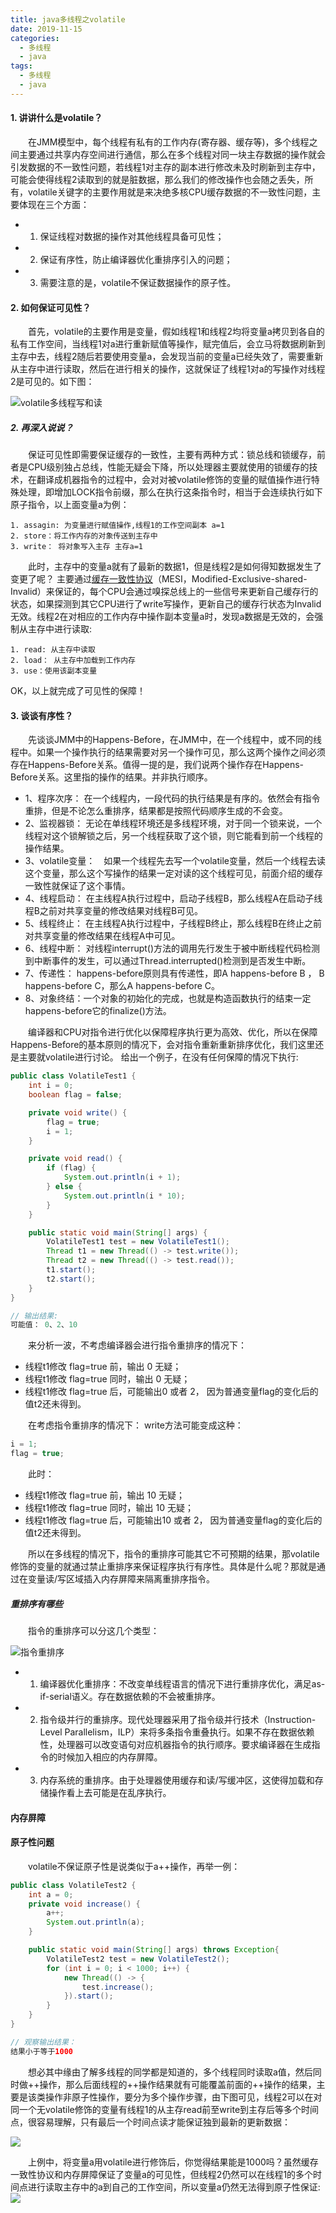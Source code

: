 ```yaml
---
title: java多线程之volatile
date: 2019-11-15
categories:
  - 多线程
  - java
tags:
  - 多线程
  - java
--- 
```


#### 1. 讲讲什么是volatile？
&emsp;&emsp;在JMM模型中，每个线程有私有的工作内存(寄存器、缓存等)，多个线程之间主要通过共享内存空间进行通信，那么在多个线程对同一块主存数据的操作就会引发数据的不一致性问题，若线程1对主存的副本进行修改未及时刷新到主存中，可能会使得线程2读取到的就是脏数据，那么我们的修改操作也会随之丢失，所有，volatile关键字的主要作用就是来决绝多核CPU缓存数据的不一致性问题，主要体现在三个方面：    
- 1. 保证线程对数据的操作对其他线程具备可见性；
- 2. 保证有序性，防止编译器优化重排序引入的问题；
- 3. 需要注意的是，volatile不保证数据操作的原子性。

#### 2. 如何保证可见性？
&emsp;&emsp;首先，volatile的主要作用是变量，假如线程1和线程2均将变量a拷贝到各自的私有工作空间，当线程1对a进行重新赋值等操作，赋完值后，会立马将数据刷新到主存中去，线程2随后若要使用变量a，会发现当前的变量a已经失效了，需要重新从主存中进行读取，然后在进行相关的操作，这就保证了线程1对a的写操作对线程2是可见的。如下图：

![volatile多线程写和读](/images/191115_java_threads_volatile_1.png)

##### 2. 再深入说说？
&emsp;&emsp;保证可见性即需要保证缓存的一致性，主要有两种方式：锁总线和锁缓存，前者是CPU级别独占总线，性能无疑会下降，所以处理器主要就使用的锁缓存的技术，在翻译成机器指令的过程中，会对对被volatile修饰的变量的赋值操作进行特殊处理，即增加LOCK指令前缀，那么在执行这条指令时，相当于会连续执行如下原子指令，以上面变量a为例：
```
1. assagin: 为变量进行赋值操作,线程1的工作空间副本 a=1
2. store：将工作内存的对象传送到主存中
3. write： 将对象写入主存 主存a=1
```
&emsp;&emsp;此时，主存中的变量a就有了最新的数据1，但是线程2是如何得知数据发生了变更了呢？ 主要通过[缓存一致性协议](https://juejin.im/entry/5d67e77c5188253eff7d6e56)（MESI，Modified-Exclusive-shared-Invalid）来保证的，每个CPU会通过嗅探总线上的一些信号来更新自己缓存行的状态，如果探测到其它CPU进行了write写操作，更新自己的缓存行状态为Invalid无效。线程2在对相应的工作内存中操作副本变量a时，发现a数据是无效的，会强制从主存中进行读取:
```
1. read: 从主存中读取
2. load： 从主存中加载到工作内存
3. use：使用该副本变量
```
OK，以上就完成了可见性的保障！

#### 3. 谈谈有序性？
&emsp;&emsp;先谈谈JMM中的Happens-Before，在JMM中，在一个线程中，或不同的线程中。如果一个操作执行的结果需要对另一个操作可见，那么这两个操作之间必须存在Happens-Before关系。值得一提的是，我们说两个操作存在Happens-Before关系。这里指的操作的结果。并非执行顺序。
    
 - 1、程序次序： 在一个线程内，一段代码的执行结果是有序的。依然会有指令重排，但是不论怎么重排序，结果都是按照代码顺序生成的不会变。
 - 2、监视器锁： 无论在单线程环境还是多线程环境，对于同一个锁来说，一个线程对这个锁解锁之后，另一个线程获取了这个锁，则它能看到前一个线程的操作结果。
 - 3、volatile变量： 如果一个线程先去写一个volatile变量，然后一个线程去读这个变量，那么这个写操作的结果一定对读的这个线程可见，前面介绍的缓存一致性就保证了这个事情。
 - 4、线程启动： 在主线程A执行过程中，启动子线程B，那么线程A在启动子线程B之前对共享变量的修改结果对线程B可见。
 - 5、线程终止： 在主线程A执行过程中，子线程B终止，那么线程B在终止之前对共享变量的修改结果在线程A中可见。
 - 6、线程中断： 对线程interrupt()方法的调用先行发生于被中断线程代码检测到中断事件的发生，可以通过Thread.interrupted()检测到是否发生中断。
 - 7、传递性： happens-before原则具有传递性，即A happens-before B ， B happens-before C，那么A happens-before C。
 - 8、对象终结：一个对象的初始化的完成，也就是构造函数执行的结束一定 happens-before它的finalize()方法。

&emsp;&emsp;编译器和CPU对指令进行优化以保障程序执行更为高效、优化，所以在保障Happens-Before的基本原则的情况下，会对指令重新重新排序优化，我们这里还是主要就volatile进行讨论。
给出一个例子，在没有任何保障的情况下执行:

```java
public class VolatileTest1 {
    int i = 0;
    boolean flag = false;

    private void write() {
        flag = true;
        i = 1;
    }

    private void read() {
        if (flag) {
            System.out.println(i + 1);
        } else {
            System.out.println(i * 10);
        }
    }

    public static void main(String[] args) {
        VolatileTest1 test = new VolatileTest1();
        Thread t1 = new Thread(() -> test.write());
        Thread t2 = new Thread(() -> test.read());
        t1.start();
        t2.start();
    }
}

// 输出结果:
可能值： 0、2、10
``` 

&emsp;&emsp;来分析一波，不考虑编译器会进行指令重排序的情况下：    

- 线程t1修改 flag=true 前，输出 0 无疑；
- 线程t1修改 flag=true 同时，输出 0 无疑；
- 线程t1修改 flag=true 后，可能输出0 或者 2， 因为普通变量flag的变化后的值t2还未得到。

&emsp;&emsp;在考虑指令重排序的情况下： write方法可能变成这种：    
```java
i = 1;
flag = true;      
```

&emsp;&emsp;此时：

- 线程t1修改 flag=true 前，输出 10 无疑；
- 线程t1修改 flag=true 同时，输出 10 无疑；
- 线程t1修改 flag=true 后，可能输出10 或者 2， 因为普通变量flag的变化后的值t2还未得到。

&emsp;&emsp;所以在多线程的情况下，指令的重排序可能其它不可预期的结果，那volatile修饰的变量的就通过禁止重排序来保证程序执行有序性。具体是什么呢？那就是通过在变量读/写区域插入内存屏障来隔离重排序指令。

##### 重排序有哪些
&emsp;&emsp;指令的重排序可以分这几个类型：

![指令重排序](/images/191115_java_threads_volatile_2.png)

- 1. 编译器优化重排序：不改变单线程语言的情况下进行重排序优化，满足as-if-serial语义。存在数据依赖的不会被重排序。
- 2. 指令级并行的重排序。现代处理器采用了指令级并行技术（Instruction-Level 
Parallelism，ILP）来将多条指令重叠执行。如果不存在数据依赖性，处理器可以改变语句对应机器指令的执行顺序。要求编译器在生成指令的时候加入相应的内存屏障。
- 3. 内存系统的重排序。由于处理器使用缓存和读/写缓冲区，这使得加载和存储操作看上去可能是在乱序执行。

#### 内存屏障

#### 原子性问题
&emsp;&emsp;volatile不保证原子性是说类似于a++操作，再举一例：

```java
public class VolatileTest2 {
    int a = 0;
    private void increase() {
        a++;
        System.out.println(a);
    }

    public static void main(String[] args) throws Exception{
        VolatileTest2 test = new VolatileTest2();
        for (int i = 0; i < 1000; i++) {
            new Thread(() -> {
                test.increase();
            }).start();
        }
    }
}

// 观察输出结果：
结果小于等于1000
```
&emsp;&emsp;想必其中缘由了解多线程的同学都是知道的，多个线程同时读取a值，然后同时做++操作，那么后面线程的++操作结果就有可能覆盖前面的++操作的结果，主要是该类操作非原子性操作，要分为多个操作步骤，由下图可见，线程2可以在对同一个无volatile修饰的变量有线程1的从主存read前至write到主存后等多个时间点，很容易理解，只有最后一个时间点读才能保证独到最新的更新数据：

  ![](/images/191115_java_threads_volatile_3.png)

&emsp;&emsp;上例中，将变量a用volatile进行修饰后，你觉得结果能是1000吗？虽然缓存一致性协议和内存屏障保证了变量a的可见性，但线程2仍然可以在线程1的多个时间点进行读取主存中的a到自己的工作空间，所以变量a仍然无法得到原子性保证:
  ![](/images/191115_java_threads_volatile_4.png)



